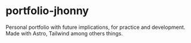 # portfolio-jhonny
Personal portfolio with future implications, for practice and development. Made with Astro, Tailwind among others things.
